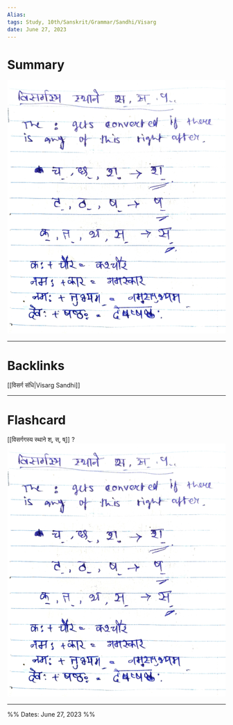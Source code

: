 ```yaml
---
Alias:
tags: Study, 10th/Sanskrit/Grammar/Sandhi/Visarg
date: June 27, 2023
---
```

# Summary
![Visarg to shhhh.jpg](assets/visarg-to-shhhh-ad5de067ed0e563b39aeb1ba02784d3f-49885aa7c28159687ee8adb3c83c48c8.jpg)

---
# Backlinks
[[विसर्ग संधि|Visarg Sandhi]]

---
# Flashcard

[[विसर्गगस्य स्थाने श्, स्, ष्]]
?
![Visarg to shhhh.jpg](assets/visarg-to-shhhh-ad5de067ed0e563b39aeb1ba02784d3f-49885aa7c28159687ee8adb3c83c48c8.jpg)
<!--SR:!2024-03-22,48,190-->

---
%%
Dates: June 27, 2023
%%
